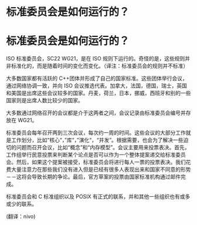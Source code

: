 # 标准委员会是如何运行的？

# 标准委员会是如何运行的？

ISO 标准委员会，SC22 WG21，是在 ISO 规则下运行的。奇怪的是，这些规则并非标准化的，而是随着时间的变化而变化。（译注：标准委员会的规则并不标准）

大多数国家都有活跃的 C++团体并形成了自己的国家标准。这些团体举行会议，通过网络协调一致，并向 ISO 会议推选代表。加拿大，法国，德国，瑞士，英国和美国是出席这些会议较多的国家。丹麦，荷兰，日本，挪威，西班牙和别的一些国家则是出席人数比较少的国家。

大多数通过网络召开的会议都是介于这两者之间，会议记录由标准委员会编号并存放在 WG21。

标准委员会每年召开两到三次会议，每次约一周的时间。这些会议的大部分工作就是工作划分，比如“核心“，”库“，”演化“，“并发”。根据需要，也会为了解决一些迫切的问题而召开会议，比如“概念”和“内存模型”。会议主要用来投票表决。首先，工作组举行民意投票来判断某个论点是否可以作为一个整体提案递交给标准委员会。然后，如果这个提案被接受，标准委员会将进行每人一票的投票表决。我们花费大量注意力在那些我们没有进入但是已经有很多人表现出来和国家不同意的形势－－这将会导致长期的争论。最后，官方草案的投票由国家标准机构通过邮件完成。

标准委员会和 C 标准组织以及 POSIX 有正式的联系，并和其他一些组织也有或多或少的联系。

(翻译：nivo)
